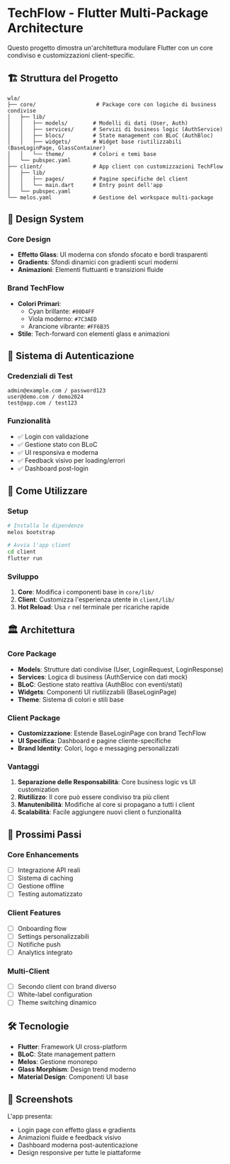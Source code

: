 # TechFlow - Flutter Multi-Package Architecture

Questo progetto dimostra un'architettura modulare Flutter con un core condiviso e customizzazioni client-specific.

## 🏗 Struttura del Progetto

```
wla/
├── core/                   # Package core con logiche di business condivise
│   ├── lib/
│   │   ├── models/        # Modelli di dati (User, Auth)
│   │   ├── services/      # Servizi di business logic (AuthService)
│   │   ├── blocs/         # State management con BLoC (AuthBloc)
│   │   ├── widgets/       # Widget base riutilizzabili (BaseLoginPage, GlassContainer)
│   │   └── theme/         # Colori e temi base
│   └── pubspec.yaml
├── client/                # App client con customizzazioni TechFlow
│   ├── lib/
│   │   ├── pages/         # Pagine specifiche del client
│   │   └── main.dart      # Entry point dell'app
│   └── pubspec.yaml
└── melos.yaml             # Gestione del workspace multi-package
```

## 🎨 Design System

### Core Design
- **Effetto Glass**: UI moderna con sfondo sfocato e bordi trasparenti
- **Gradients**: Sfondi dinamici con gradienti scuri moderni
- **Animazioni**: Elementi fluttuanti e transizioni fluide

### Brand TechFlow
- **Colori Primari**: 
  - Cyan brillante: `#00D4FF`
  - Viola moderno: `#7C3AED`
  - Arancione vibrante: `#FF6B35`
- **Stile**: Tech-forward con elementi glass e animazioni

## 🔐 Sistema di Autenticazione

### Credenziali di Test
```
admin@example.com / password123
user@demo.com / demo2024
test@app.com / test123
```

### Funzionalità
- ✅ Login con validazione
- ✅ Gestione stato con BLoC
- ✅ UI responsiva e moderna
- ✅ Feedback visivo per loading/errori
- ✅ Dashboard post-login

## 🚀 Come Utilizzare

### Setup
```bash
# Installa le dipendenze
melos bootstrap

# Avvia l'app client
cd client
flutter run
```

### Sviluppo
1. **Core**: Modifica i componenti base in `core/lib/`
2. **Client**: Customizza l'esperienza utente in `client/lib/`
3. **Hot Reload**: Usa `r` nel terminale per ricariche rapide

## 🏛 Architettura

### Core Package
- **Models**: Strutture dati condivise (User, LoginRequest, LoginResponse)
- **Services**: Logica di business (AuthService con dati mock)
- **BLoC**: Gestione stato reattiva (AuthBloc con eventi/stati)
- **Widgets**: Componenti UI riutilizzabili (BaseLoginPage)
- **Theme**: Sistema di colori e stili base

### Client Package
- **Customizzazione**: Estende BaseLoginPage con brand TechFlow
- **UI Specifica**: Dashboard e pagine cliente-specifiche
- **Brand Identity**: Colori, logo e messaging personalizzati

### Vantaggi
1. **Separazione delle Responsabilità**: Core business logic vs UI customization
2. **Riutilizzo**: Il core può essere condiviso tra più client
3. **Manutenibilità**: Modifiche al core si propagano a tutti i client
4. **Scalabilità**: Facile aggiungere nuovi client o funzionalità

## 🎯 Prossimi Passi

### Core Enhancements
- [ ] Integrazione API reali
- [ ] Sistema di caching
- [ ] Gestione offline
- [ ] Testing automatizzato

### Client Features
- [ ] Onboarding flow
- [ ] Settings personalizzabili
- [ ] Notifiche push
- [ ] Analytics integrato

### Multi-Client
- [ ] Secondo client con brand diverso
- [ ] White-label configuration
- [ ] Theme switching dinamico

## 🛠 Tecnologie

- **Flutter**: Framework UI cross-platform
- **BLoC**: State management pattern
- **Melos**: Gestione monorepo
- **Glass Morphism**: Design trend moderno
- **Material Design**: Componenti UI base

## 📱 Screenshots

L'app presenta:
- Login page con effetto glass e gradients
- Animazioni fluide e feedback visivo
- Dashboard moderna post-autenticazione
- Design responsive per tutte le piattaforme

